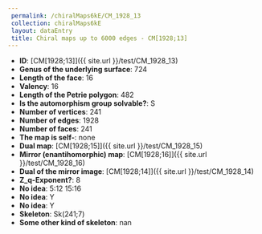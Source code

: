 ```yaml
--- 
 permalink: /chiralMaps6kE/CM_1928_13 
 collection: chiralMaps6kE
 layout: dataEntry
 title: Chiral maps up to 6000 edges - CM[1928;13]
---
```


- **ID**: [CM[1928;13]]({{ site.url }}/test/CM_1928_13)
- **Genus of the underlying surface**: 724
- **Length of the face**: 16
- **Valency**: 16
- **Length of the Petrie polygon**: 482
- **Is the automorphism group solvable?**: S
- **Number of vertices**: 241
- **Number of edges**: 1928
- **Number of faces**: 241
- **The map is self-**: none
- **Dual map**: [CM[1928;15]]({{ site.url }}/test/CM_1928_15)
- **Mirror (enantihomorphic) map**: [CM[1928;16]]({{ site.url }}/test/CM_1928_16)
- **Dual of the mirror image**: [CM[1928;14]]({{ site.url }}/test/CM_1928_14)
- **Z_q-Exponent?**: 8
- **No idea**:  5:12 15:16
- **No idea**: Y
- **No idea**: Y
- **Skeleton**: Sk(241;7)
- **Some other kind of skeleton**: nan

